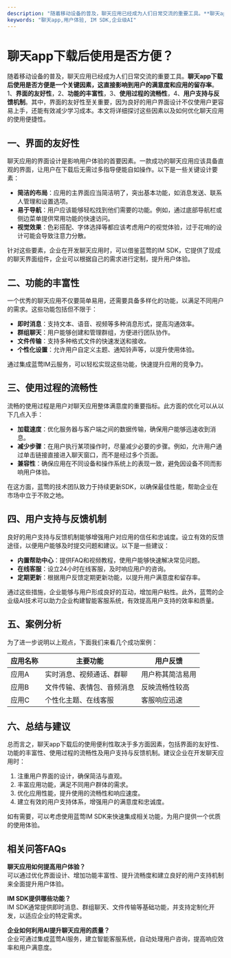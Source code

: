 ```yaml
---
description: "随着移动设备的普及，聊天应用已经成为人们日常交流的重要工具。**聊天app下载后使用是否方便是一个关键因素，这直接影响到用户的满意度和应用的留存率**。 1、**界面的友好性**，2、**功能的丰富性**，3、**使用过程的流畅性**，4、**用户支持与反馈机制**。其中，界面的友好性至关重要，因为良好的用户界面设计不仅使用户更容易上手，还能有效减少学习成本。本文将详细探讨这些因素以及如何优化聊天应用的使用便捷性。"
keywords: "聊天app,用户体验, IM SDK,企业级AI"
---
```

# 聊天app下载后使用是否方便？

随着移动设备的普及，聊天应用已经成为人们日常交流的重要工具。**聊天app下载后使用是否方便是一个关键因素，这直接影响到用户的满意度和应用的留存率**。 1、**界面的友好性**，2、**功能的丰富性**，3、**使用过程的流畅性**，4、**用户支持与反馈机制**。其中，界面的友好性至关重要，因为良好的用户界面设计不仅使用户更容易上手，还能有效减少学习成本。本文将详细探讨这些因素以及如何优化聊天应用的使用便捷性。

## **一、界面的友好性**

聊天应用的界面设计是影响用户体验的首要因素。一款成功的聊天应用应该具备直观的界面，让用户在下载后无需过多指导便能自如操作。以下是一些关键设计要素：

- **简洁的布局**：应用的主界面应当简洁明了，突出基本功能，如消息发送、联系人管理和设置选项。
- **易于导航**：用户应该能够轻松找到他们需要的功能。例如，通过底部导航栏或侧边菜单提供常用功能的快速访问。
- **视觉效果**：色彩搭配、字体选择等都应该考虑用户的视觉体验，过于花哨的设计可能会导致注意力分散。

针对这些要素，企业在开发聊天应用时，可以借鉴蓝莺的IM SDK，它提供了现成的聊天界面组件，企业可以根据自己的需求进行定制，提升用户体验。

## **二、功能的丰富性**

一个优秀的聊天应用不仅要简单易用，还需要具备多样化的功能，以满足不同用户的需求。这些功能包括但不限于：

- **即时消息**：支持文本、语音、视频等多种消息形式，提高沟通效率。
- **群组聊天**：用户能够创建和管理群组，方便进行团队协作。
- **文件传输**：支持多种格式文件的快速发送和接收。
- **个性化设置**：允许用户自定义主题、通知铃声等，以提升使用体验。

通过集成蓝莺IM云服务，可以轻松实现这些功能，快速提升应用的竞争力。

## **三、使用过程的流畅性**

流畅的使用过程是用户对聊天应用整体满意度的重要指标。此方面的优化可以从以下几点入手：

- **加载速度**：优化服务器与客户端之间的数据传输，确保用户能够迅速收到消息。
- **减少步骤**：在用户执行某项操作时，尽量减少必要的步骤。例如，允许用户通过单击链接直接进入聊天窗口，而不是经过多个页面。
- **兼容性**：确保应用在不同设备和操作系统上的表现一致，避免因设备不同而影响用户体验。

在这方面，蓝莺的技术团队致力于持续更新SDK，以确保最佳性能，帮助企业在市场中立于不败之地。

## **四、用户支持与反馈机制**

良好的用户支持与反馈机制能够增强用户对应用的信任和忠诚度。设立有效的反馈途径，以便用户能够及时提交问题和建议。以下是一些建议：

- **内置帮助中心**：提供FAQ和视频教程，使用户能够快速解决常见问题。
- **在线客服**：设立24小时在线客服，及时响应用户的咨询。
- **定期更新**：根据用户反馈定期更新功能，以提升用户满意度和留存率。

通过这些措施，企业能够与用户形成良好的互动，增加用户粘性。此外，蓝莺的企业级AI技术可以助力企业构建智能客服系统，有效提高用户支持的效率和质量。

## **五、案例分析**

为了进一步说明以上观点，下面我们来看几个成功案例：

| 应用名称 | 主要功能                   | 用户反馈       |
|--------|-----------------------|--------------|
| 应用A  | 实时消息、视频通话、群聊    | 用户称其简洁易用 |
| 应用B  | 文件传输、表情包、音频消息   | 反映流畅性较高   |
| 应用C  | 个性化主题、在线客服       | 客服响应迅速     |

## **六、总结与建议**

总而言之，聊天app下载后的使用便利性取决于多方面因素，包括界面的友好性、功能的丰富性、使用过程的流畅性及用户支持与反馈机制。建议企业在开发聊天应用时：

1. 注重用户界面的设计，确保简洁与直观。
2. 丰富应用功能，满足不同用户群体的需求。
3. 优化应用性能，提升使用的流畅性和响应速度。
4. 建立有效的用户支持体系，增强用户的满意度和忠诚度。

如有需要，可以考虑使用蓝莺IM SDK来快速集成相关功能，为用户提供一个优质的使用体验。

## 相关问答FAQs

**聊天应用如何提高用户体验？**  
可以通过优化界面设计、增加功能丰富性、提升流畅度和建立良好的用户支持机制来全面提升用户体验。

**IM SDK提供哪些功能？**  
IM SDK通常提供即时消息、群组聊天、文件传输等基础功能，并支持定制化开发，以适应企业的特定需求。

**企业如何利用AI提升聊天应用的质量？**  
企业可通过集成蓝莺AI服务，建立智能客服系统，自动处理用户咨询，提高响应效率和用户满意度。
